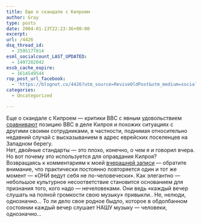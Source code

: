 ```yaml
---
title: Еще о скандале с Килроем
author: Gray
type: posts
date: 2004-01-13T22:23:36+00:00
excerpt:
url: /4426
dsq_thread_id:
  - 2595177814
esml_socialcount_LAST_UPDATED:
  - 1497282842
essb_cache_expire:
  - 1614549544
rop_post_url_facebook:
  - 'https://blognot.co/4426?utm_source=ReviveOldPost&utm_medium=social&utm_campaign=ReviveOldPost'
categories:
  - Uncategorized

---
```








Еще о скандале с Килроем &#8212; критики BBC с явным удовольствием <a href="http://www.portal.telegraph.co.uk/opinion/main.jhtml?xml=%2Fopinion%2F2004%2F01%2F13%2Fdo1302.xml" target="_blank">сравнивают</a> позицию BBC в деле Килроя и похожих ситуациях с другими своими сотрудниками, в частности, поднимая относительно недавний случай с высказыванием в адрес еврейских поселенцев на Западном берегу.  
Нет, двойные стандарты &#8212; это плохо, конечно, о чем я и говорил вчера. Но вот почему это используется для оправдания Килроя?  
Возвращаясь к комментариям к моей <a href="http://www.searchengines.ru/blog/archives/002668.html" target="_blank">вчерашней записи</a> &#8212; обратите внимание, что практически постоянно повторяется один и тот же момент &#8212; &#171;ОНИ ведут себя не по-человечески&#187;. Как элегантно &#8212; небольшое культурное несоответствие становится основанием для признания того, кого надо &#8212; нечеловеками. Они ведь &#171;каждый вечер слушать на полной громкости свою музыку&#187; привыкли.. Не, нелюди, однозначно&#8230; То ли дело свое родное быдло, которое в обдолбанном состоянии каждый вечер слушает НАШУ музыку &#8212; человеки, однозначно&#8230;